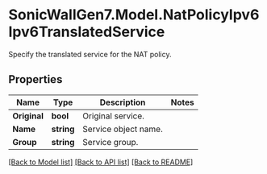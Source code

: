 # SonicWallGen7.Model.NatPolicyIpv6Ipv6TranslatedService
Specify the translated service for the NAT policy.

## Properties

Name | Type | Description | Notes
------------ | ------------- | ------------- | -------------
**Original** | **bool** | Original service. | 
**Name** | **string** | Service object name. | 
**Group** | **string** | Service group. | 

[[Back to Model list]](../README.md#documentation-for-models) [[Back to API list]](../README.md#documentation-for-api-endpoints) [[Back to README]](../README.md)

